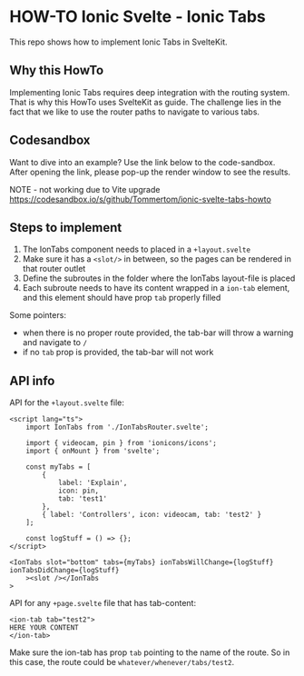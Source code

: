 # HOW-TO Ionic Svelte - Ionic Tabs

This repo shows how to implement Ionic Tabs in SvelteKit. 

## Why this HowTo
Implementing Ionic Tabs requires deep integration with the routing system. That is why this HowTo uses SvelteKit as guide. The challenge lies in the fact that we like to use the router paths to navigate to various tabs.

## Codesandbox
Want to dive into an example? Use the link below to the code-sandbox. After opening the link, please pop-up the render window to see the results.

NOTE - not working due to Vite upgrade
https://codesandbox.io/s/github/Tommertom/ionic-svelte-tabs-howto

## Steps to implement 
1. The IonTabs component needs to placed in a `+layout.svelte` 
2. Make sure it has a `<slot/>` in between, so the pages can be rendered in that router outlet
3. Define the subroutes in the folder where the IonTabs layout-file is placed
4. Each subroute needs to have its content wrapped in a `ion-tab` element, and this element should have prop `tab` properly filled

Some pointers:
- when there is no proper route provided, the tab-bar will throw a warning and navigate to `/`
- if no `tab` prop is provided, the tab-bar will not work 

## API info
API for the `+layout.svelte` file:
```
<script lang="ts">
	import IonTabs from './IonTabsRouter.svelte';

	import { videocam, pin } from 'ionicons/icons';
	import { onMount } from 'svelte';

	const myTabs = [
		{
			label: 'Explain',
			icon: pin,
			tab: 'test1'
		},
		{ label: 'Controllers', icon: videocam, tab: 'test2' }
	];

	const logStuff = () => {};
</script>

<IonTabs slot="bottom" tabs={myTabs} ionTabsWillChange={logStuff} ionTabsDidChange={logStuff}
	><slot /></IonTabs
>
```

API for any `+page.svelte` file that has tab-content:

```
<ion-tab tab="test2">
HERE YOUR CONTENT
</ion-tab>
```
Make sure the ion-tab has prop `tab` pointing to the name of the route. So in this case, the route could be `whatever/whenever/tabs/test2`.

